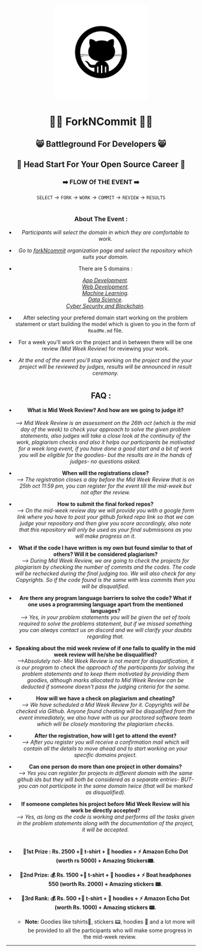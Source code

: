 <div align="center">
  <img src="https://github.com/forkNcommit2021/forkNcommit2021/blob/main/WhatsApp%20Image%202021-03-14%20at%2012.55.05.jpeg"  width="250" height="250"/>

	
	
	
# 👨‍💻 **ForkNCommit** 👨‍💻


## 😸 Battleground For Developers 😸

## 🏃 Head Start For Your Open Source Career 🏃 


### ➡️ FLOW Of THE EVENT ➡️


`SELECT` -> `FORK` -> `WORK` -> `COMMIT` -> `REVIEW` -> `RESULTS` 

#
	
### About The Event :


- *Participants will select the domain in which they are comfortable to work.*

- *Go to [forkNcommit](https://github.com/forkNcommit2021) organization page and select the repository which suits your domain.*

- There are 5️ domains : 
	
	*[App Development](https://github.com/forkNcommit2021/Mobile-App-Development).* 
	<br>
	*[Web Development](https://github.com/forkNcommit2021/Website-Development).*
	<br>
	*[Machine Learning](https://github.com/forkNcommit2021/Machine-Learning).*
	<br>
	*[Data Science](https://github.com/forkNcommit2021/Data-Science).*
	<br>
	*[Cyber Security and Blockchain](https://github.com/forkNcommit2021/Cyber-Security-and-Blockchain).*

- After selecting your prefered domain start working on the problem statement or start building the model which is given to you in the form of `ReadMe.md` file.

- For a week you'll work on the project and in between there will be one review _(Mid Week Review)_ for reviewing your work.



- *At the end of the event you'll stop working on the project and the your project will be reviewed by judges, results will be announced in result ceremony.* 
#
## FAQ :
- **What is Mid Week Review? And how are we going to judge it?**  <br>	
*-->  Mid Week Review is an assessment on the 26th oct (which is the mid day of the week) to check your approach to solve the given problem statements, also judges will take a close look at the continuity of the work, plagiarism checks and also it helps our participants be motivated for a week long event, if you have done a good start and a bit of work you will be eligible for the goodies- but the results are in the hands of judges- no questions asked.*

- **When will the registrations close?**<br>
*-->  The registration closes a day before the Mid Week Review that is on 25th oct 11:59 pm, you can register for the event till the mid-week but not after the review.*
	
- **How to submit the final forked repos?**<br>
*-->  On the mid-week review day we will provide you with a google form link where you have to post your github forked repo link so that we can judge your repository and then give you score accordingly, also note that this repository will only be used as your final submissions as you will make progress on it.*
	
- **What if the code I have written is my own but found similar to that of others? Will it be considered plagiarism?**<br>
*-->  During Mid Week Review, we are going to check the projects for plagiarism by checking the number of commits and the codes. The code will be rechecked during the final judging too. We will also check for any Copyrights. So if the code found is the same with less commits then you will be disqualified.*
	
- **Are there any program language barriers to solve the code? What if one uses a programming language apart from the mentioned languages?**<br>
*-->  Yes, in your problem statements you will be given the set of tools required to solve the problems statement, but if we missed something you can always contact us on discord and we will clarify your doubts regarding that.*
	
- **Speaking about the mid week review of if one fails to qualify in the mid week review will he/she be disqualified?**<br>
*-->Absolutely not- Mid Week Review is not meant for disqualification, it is our program to check the approach of the participants for solving the problem statements and to keep them motivated by providing them goodies, although marks allocated to Mid Week Review can be deducted if someone doesn't pass the judging criteria for the same.*
	
- **How will we have a check on plagiarism and cheating?**<br>
*-->  We have scheduled a Mid Week Review for it. Copyrights will be checked via Github. Anyone found cheating will be disqualified from the event immediately, we also have with us our proctored software team which will be closely monitoring the plagiarism checks.*
	
- **After the registration, how will I get to attend the event?**<br>
*-->  After you register you will receive a confirmation mail which will contain all the details to move ahead and to start working on your specific domains project.*
	
- **Can one person do more than one project in other domains?**<br>
*-->  Yes you can register for projects in different domain with the same github ids but they will both be considered as a separate entries- BUT- you can not participate in the same domain twice (that will be marked as disqualified).*
	
- **If someone completes his project before Mid Week Review will his work be directly accepted?**<br>
*-->  Yes, as long as the code is working and performs all the tasks given in the problem statements along with the documentation of the project, it will be accepted.*	
	
#
	
 - **🥇1st Prize : Rs. 2500 +👕 t-shirt + 🧥  hoodies + ⚡ Amazon Echo Dot (worth rs 5000) + Amazing Stickers📟.**
 - **🥈2nd Prize: 💰 Rs. 1500 +👕 t-shirt + 🧥  hoodies + ⚡ Boat headphones 550 (worth Rs. 2000) + Amazing stickers 📟.**
 - **🥉3rd Rank: 💰 Rs. 500 +👕 t-shirt + 🧥  hoodies + ⚡ Amazon Echo Dot (worth Rs. 1000) + Amazing stickers 📟.** 
	<br>

	- **Note:** Goodies like tshirts👕, stickers 📟, hoodies 🧥 and a lot more will be provided to all the participants who will make some progress in the mid-week review.
       
	
---
</div>
